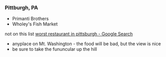 ### Pittburgh, PA 

* Primanti Brothers 
* Wholey's Fish Market

not on this list
 [worst restaurant in pittsburgh - Google Search](https://www.google.com/webhp?sourceid=chrome-instant&ion=1&espv=2&ie=UTF-8#q=worst%20restaurant%20in%20pittsburgh)

* anyplace on Mt. Washington - the food will be bad, but the view is nice
* be sure to take the fununcular up the hill
